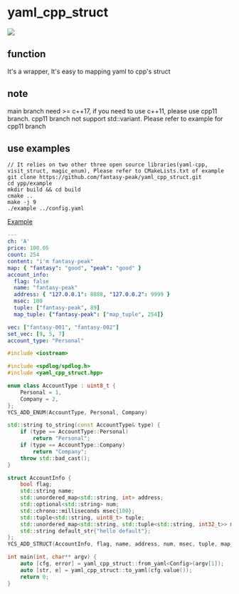 # yaml_cpp_struct

[![](https://github.com/fantasy-peak/yaml_cpp_struct/workflows/test/badge.svg)](https://github.com/fantasy-peak/yaml_cpp_struct/actions)

## function

It's a wrapper, It's easy to mapping yaml to cpp's struct

## note

main branch need >= c++17, if you need to use c++11, please use cpp11 branch. cpp11 branch not support std::variant.
Please refer to example for cpp11 branch

## use examples
```
// It relies on two other three open source libraries(yaml-cpp, visit_struct, magic_enum), Please refer to CMakeLists.txt of example
git clone https://github.com/fantasy-peak/yaml_cpp_struct.git
cd ypp/example
mkdir build && cd build
cmake ..
make -j 9
./example ../config.yaml
```


[Example](./example/main.cpp)
```yaml
---
ch: 'A'
price: 100.05
count: 254
content: "i'm fantasy-peak"
map: { "fantasy": "good", "peak": "good" }
account_info:
  flag: false
  name: "fantasy-peak"
  address: { "127.0.0.1": 8888, "127.0.0.2": 9999 }
  msec: 100
  tuple: ["fantasy-peak", 89]
  map_tuple: {"fantasy-peak": ["map_tuple", 254]}

vec: ["fantasy-001", "fantasy-002"]
set_vec: [9, 5, 7]
account_type: "Personal"
```

```cpp
#include <iostream>

#include <spdlog/spdlog.h>
#include <yaml_cpp_struct.hpp>

enum class AccountType : uint8_t {
    Personal = 1,
    Company = 2,
};
YCS_ADD_ENUM(AccountType, Personal, Company)

std::string to_string(const AccountType& type) {
    if (type == AccountType::Personal)
        return "Personal";
    if (type == AccountType::Company)
        return "Company";
    throw std::bad_cast();
}

struct AccountInfo {
    bool flag;
    std::string name;
    std::unordered_map<std::string, int> address;
    std::optional<std::string> num;
    std::chrono::milliseconds msec{100};
    std::tuple<std::string, uint8_t> tuple;
    std::unordered_map<std::string, std::tuple<std::string, int32_t>> map_tuple;
    std::string default_str{"hello default"};
};
YCS_ADD_STRUCT(AccountInfo, flag, name, address, num, msec, tuple, map_tuple, default_str)

int main(int, char** argv) {
    auto [cfg, error] = yaml_cpp_struct::from_yaml<Config>(argv[1]);
    auto [str, e] = yaml_cpp_struct::to_yaml(cfg.value());
    return 0;
}

```
